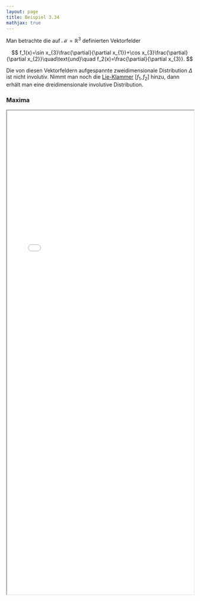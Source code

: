 ```yaml
---
layout: page
title: Beispiel 3.34
mathjax: true
---
```


Man betrachte die auf $\mathcal{M}=\mathbb{R}^{3}$
definierten Vektorfelder 

$$
f_1(x)=\sin x_{3}\frac{\partial}{\partial x_{1}}+\cos x_{3}\frac{\partial}{\partial x_{2}}\quad\text{und}\quad 
f_2(x)=\frac{\partial}{\partial x_{3}}.
$$

Die von diesen Vektorfeldern aufgespannte zweidimensionale Distribution $\Delta$ ist nicht involutiv. Nimmt man noch die [Lie-Klammer](https://de.wikipedia.org/wiki/Lie-Klammer) $[f_1,f_2]$ hinzu, dann erhält man eine dreidimensionale involutive Distribution.

### Maxima

<iframe src="Involutiv_Test.html" width="100%" height="1300"></iframe>


